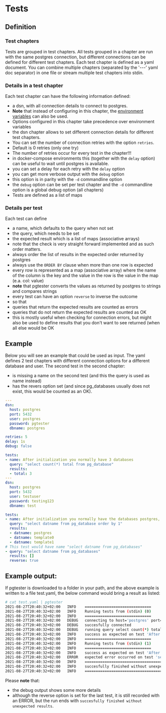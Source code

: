 # Tests

## Definition

### Test chapters

Tests are grouped in test chapters.
All tests grouped in a chapter are run with the same postgres connection, but different connections can be defined for different test chapters. 
Each test chapter is defined as a yaml document. You can combine multiple chapters (separated by the '---' yaml doc separator) in one file or stream multiple test chapters into stdin.

### Details in a test chapter
Each test chapter can have the following information defined:
- a dsn, with all connection details to connect to postgres.
 - **Note** that instead of configuring in this chapter, the [environment variables](https://www.postgresql.org/docs/current/libpq-envars.html) can also be used.
 - Options configured in this chapter take precedence over environment variables
 - the dsn chapter allows to set different connection details for different test chapters.
- You can set the number of connection retries with the option `retries`.
 - Default is 0 retries (only one try)
 - The number of retries occur for every test in the chapter!!!
 - in docker-compose environments this (together with the `delay` option) can be useful to wait until postgres is available.
- you can set a delay for each retry with the `delay` option
- you can get more verbose output with the `debug` option
 - this option is in parity with the `-d` commandline option
 - the `debug` option can be set per test chapter and the `-d` commandline option is a global debug option (all chapters)
- Tests are defined as a list of maps

### Details per test
Each test can define
- a name, which defaults to the query when not set
- the query, which needs to be set
- the expected result which is a list of maps (associative arrays)
 - note that the check is very straight forward implemented and as such order matters.
  - always order the list of results in the expected order returned by postgres
  - always use the `ORDER BY` clause when more than one row is expected
 - every row is represented as a map (associative array) where the name of the column is the key and the value in the row is the value in the map (e.a. col: value)
 - **note** that pgtester converts the values as returned by postgres to strings and compares strings
- every test can have an option `reverse` to inverse the outcome
 - so that
  - queries that return the expected results are counted as errors
  - queries that do not return the expected results are counted as OK
 - this is mostly useful when checking for connection errors, but might also be used to define results that you don't want to see returned (when all else would be OK

## Example
Below you will see an example that could be used as input.
The yaml defines 2 test chapters with different connection options for a different database and user.
The second test in the second chapter:
- is missing a name on the second test (and this the query is used as name instead)
- has the revers option set (and since pg_databases usually does not exist, this would be counted as an OK).

```yaml
---
dsn:
  host: postgres
  port: 5432
  user: postgres
  password: pgtester
  dbname: postgres

retries: 5
delay: 1s
debug: false

tests:
- name: After initialization you normally have 3 databases
  query: "select count(*) total from pg_database"
  results:
  - total: 3
---
dsn:
  host: postgres
  port: 5432
  user: testuser
  password: testing123
  dbname: test

tests:
- name: After initialization you normally have the databases postgres, template0 and template1
  query: "select datname from pg_database order by 1"
  results:
  - datname: postgres
  - datname: template0
  - datname: template1
# This test would have name "select datname from pg_databases"
- query: "select datname from pg_databases"
  results: []
  reverse: true
```

## Example output:
If pgtester is downloaded to a folder in your path, and the above example is written to a file test.yaml, the below command would bring a result as listed:
```bash
# cat test.yaml | pgtester
2021-08-27T20:40:32+02:00	INFO	==============================
2021-08-27T20:40:32+02:00	INFO	Running tests from (stdin) (0)
2021-08-27T20:40:32+02:00	INFO	==============================
2021-08-27T20:40:32+02:00	DEBUG	connecting to host='postgres' port='5432' user='postgres' password='pgtester' dbname='postgres'
2021-08-27T20:40:32+02:00	DEBUG	succesfully connected
2021-08-27T20:40:32+02:00	DEBUG	running query select count(*) total from pg_database with arguments []
2021-08-27T20:40:32+02:00	INFO	success as expected on test 'After initialization you normally have 3 databases'
2021-08-27T20:40:32+02:00	INFO	==============================
2021-08-27T20:40:32+02:00	INFO	Running tests from (stdin) (1)
2021-08-27T20:40:32+02:00	INFO	==============================
2021-08-27T20:40:32+02:00	INFO	success as expected on test 'After initialization you normally have the databases postgres, template0 and template1'
2021-08-27T20:40:32+02:00	ERROR	expected error occurred on test 'select datname from pg_databases': ERROR: relation "pg_databases" does not exist (SQLSTATE 42P01)
2021-08-27T20:40:32+02:00	INFO	===============================================
2021-08-27T20:40:32+02:00	INFO	succesfully finished without unexpected results
2021-08-27T20:40:32+02:00	INFO	===============================================
```
Please **note** that:
- the debug output shows some more details
- although the reverse option is set for the last test, it is still recorded with an ERROR, but the run ends with `succesfully finished without unexpected results`.
